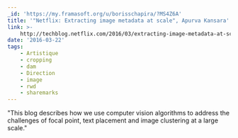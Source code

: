 ```yaml
---
_id: 'https://my.framasoft.org/u/borisschapira/?MS4Z6A'
title: '"Netflix: Extracting image metadata at scale", Apurva Kansara'
link: >-
    http://techblog.netflix.com/2016/03/extracting-image-metadata-at-scale.html?m=1
date: '2016-03-22'
tags:
    - Artistique
    - cropping
    - dam
    - Direction
    - image
    - rwd
    - sharemarks
---
```


<div class="markdown"><p>&quot;This blog describes how we use computer vision algorithms to address the challenges of focal point, text placement and image clustering at a large scale.&quot;
</p></div>
